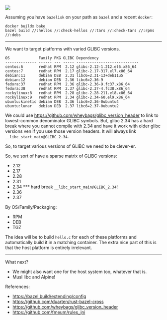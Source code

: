 ![](https://github.com/nickbreen/bz-platforms2/actions/workflows/bazel.yml/badge.svg)

Assuming you have `bazelisk` on your path as `bazel` and a recent `docker`:

    docker buildx bake
    bazel build //:hellos //:check-hellos //:tars //:check-tars //:rpms //:debs

---

We want to target platforms with varied GLIBC versions.

    OS             Family PKG GLIBC Dependency                  
    -------------- ------ --- ----- ----------------------------
    centos:6       redhat RPM  2.12 glibc-2.12-1.212.el6.x86_64 
    centos:7       redhat RPM  2.17 glibc-2.17-317.el7.x86_64   
    debian:11      debian DEB  2.31 libc6=2.31-13+deb11u5       
    debian:12      debian DEB  2.36 libc6=2.36-9                
    fedora:37      redhat RPM  2.36 glibc-2.36-9.fc37.x86_64    
    fedora:38      redhat RPM  2.37 glibc-2.37-4.fc38.x86_64    
    rockylinux:8   redhat RPM  2.28 glibc-2.28-211.el8.x86_64   
    rockylinux:9   redhat RPM  2.34 glibc-2.34-60.el9.x86_64    
    ubuntu:kinetic debian DEB  2.36 libc6=2.36-0ubuntu4         
    ubuntu:lunar   debian DEB  2.37 libc6=2.37-0ubuntu2         

We could use https://github.com/wheybags/glibc_version_header
to link to lowest-common denominator GLIBC symbols. But, glibc 2.34 has a
hard break where you cannot compile with 2.34 and have it work with older
glibc versions ven if you use those version headers. It will always
link `__libc_start_main@GLIBC_2.34`.

So, to target various versions of GLIBC we need to be clever-er.

So, we sort of have a sparse matrix of GLIBC versions:

- 2.12
- 2.17
- 2.28
- 2.31
- 2.34 *** hard break `__libc_start_main@GLIBC_2.34`!
- 2.36
- 2.37

By OS/Family/Packaging:

- RPM
- DEB
- TGZ

The idea will be to build `hello.c` for each of these platforms and
automatically build it in a matching container. The extra nice part of this
is that the host platform is entirely irrelevant.

---

What next?

- We might also want one for the host system too, whatever that is.
- Musl libc and Alpine!

References:

- https://bazel.build/extending/config
- https://github.com/duarten/rust-bazel-cross
- https://github.com/wheybags/glibc_version_header
- https://github.com/fmeum/rules_jni

